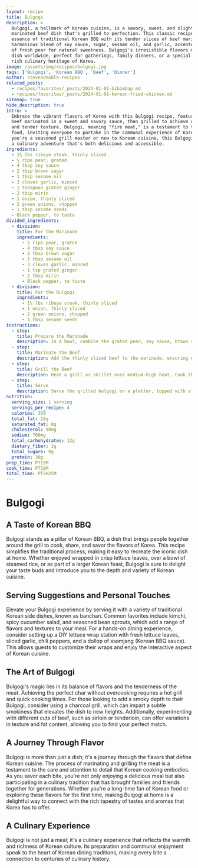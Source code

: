 ```yaml
---
layout: recipe
title: Bulgogi
description: >
  Bulgogi, a hallmark of Korean cuisine, is a savory, sweet, and slightly spicy
  marinated beef dish that's grilled to perfection. This classic recipe captures the
  essence of traditional Korean BBQ with its tender slices of beef marinated in a
  harmonious blend of soy sauce, sugar, sesame oil, and garlic, accented with a hint
  of fresh pear for natural sweetness. Bulgogi's irresistible flavors make it a beloved
  dish worldwide, perfect for gatherings, family dinners, or a special meal to enjoy the
  rich culinary heritage of Korea.
image: /assets/img/recipes/bulgogi.jpg
tags: ['Bulgogi', 'Korean BBQ', 'Beef', 'Dinner']
author: stevendnoble-recipes
related_posts:
  - recipes/favorites/_posts/2024-01-01-bibimbap.md
  - recipes/favorites/_posts/2024-01-01-korean-fried-chicken.md
sitemap: true
hide_description: true
intro: >
  Embrace the vibrant flavors of Korea with this Bulgogi recipe, featuring thinly sliced
  beef marinated in a sweet and savory sauce, then grilled to achieve a delightful char
  and tender texture. Bulgogi, meaning "fire meat," is a testament to the joy of sharing
  food, inviting everyone to partake in the communal experience of Korean BBQ. Whether
  you're a seasoned grill master or new to Korean cuisine, this Bulgogi recipe promises
  a culinary adventure that's both delicious and accessible.
ingredients:
  - 1½ lbs ribeye steak, thinly sliced
  - ½ ripe pear, grated
  - 4 tbsp soy sauce
  - 2 tbsp brown sugar
  - 1 tbsp sesame oil
  - 3 cloves garlic, minced
  - 1 teaspoon grated ginger
  - 2 tbsp mirin
  - 1 onion, thinly sliced
  - 2 green onions, chopped
  - 1 tbsp sesame seeds
  - Black pepper, to taste
divided_ingredients:
  - division:
    title: For the Marinade
    ingredients:
      - ½ ripe pear, grated
      - 4 tbsp soy sauce
      - 2 tbsp brown sugar
      - 1 tbsp sesame oil
      - 3 cloves garlic, minced
      - 1 tsp grated ginger
      - 2 tbsp mirin
      - Black pepper, to taste
  - division:
    title: For the Bulgogi
    ingredients:
      - 1½ lbs ribeye steak, thinly sliced
      - 1 onion, thinly sliced
      - 2 green onions, chopped
      - 1 tbsp sesame seeds
instructions:
  - step:
    title: Prepare the Marinade
    description: In a bowl, combine the grated pear, soy sauce, brown sugar, sesame oil, garlic, ginger, mirin, and black pepper to create a rich marinade.
  - step:
    title: Marinate the Beef
    description: Add the thinly sliced beef to the marinade, ensuring each piece is well-coated. Cover and refrigerate for at least 2 hours, or overnight for best flavor.
  - step:
    title: Grill the Beef
    description: Heat a grill or skillet over medium-high heat. Cook the marinated beef in batches, turning once, until nicely charred and cooked through, about 1-2 minutes per side.
  - step:
    title: Serve
    description: Serve the grilled bulgogi on a platter, topped with sliced onions, green onions, and a sprinkle of sesame seeds. Enjoy with steamed rice, lettuce wraps, or your favorite Korean side dishes.
nutrition:
  serving_size: 1 serving
  servings_per_recipe: 4
  calories: 350
  total_fat: 20g
  saturated_fat: 8g
  cholesterol: 90mg
  sodium: 700mg
  total_carbohydrates: 12g
  dietary_fiber: 1g
  total_sugars: 9g
  protein: 30g
prep_time: PT15M
cook_time: PT10M
total_time: PT2H25M
---
```


# Bulgogi

## A Taste of Korean BBQ

Bulgogi stands as a pillar of Korean BBQ, a dish that brings people together around the grill to cook, share, and savor the flavors of Korea. This recipe simplifies the traditional process, making it easy to recreate the iconic dish at home. Whether enjoyed wrapped in crisp lettuce leaves, over a bowl of steamed rice, or as part of a larger Korean feast, Bulgogi is sure to delight your taste buds and introduce you to the depth and variety of Korean cuisine.

## Serving Suggestions and Personal Touches

Elevate your Bulgogi experience by serving it with a variety of traditional Korean side dishes, known as banchan. Common favorites include kimchi, spicy cucumber salad, and seasoned bean sprouts, which add a range of flavors and textures to your meal. For a hands-on dining experience, consider setting up a DIY lettuce wrap station with fresh lettuce leaves, sliced garlic, chili peppers, and a dollop of ssamjang (Korean BBQ sauce). This allows guests to customize their wraps and enjoy the interactive aspect of Korean cuisine.

## The Art of Bulgogi

Bulgogi's magic lies in its balance of flavors and the tenderness of the meat. Achieving the perfect char without overcooking requires a hot grill and quick cooking times. For those looking to add a smoky depth to their Bulgogi, consider using a charcoal grill, which can impart a subtle smokiness that elevates the dish to new heights. Additionally, experimenting with different cuts of beef, such as sirloin or tenderloin, can offer variations in texture and fat content, allowing you to find your perfect match.

## A Journey Through Flavor

Bulgogi is more than just a dish; it's a journey through the flavors that define Korean cuisine. The process of marinating and grilling the meat is a testament to the care and attention to detail that Korean cooking embodies. As you savor each bite, you're not only enjoying a delicious meal but also participating in a culinary tradition that has brought families and friends together for generations. Whether you're a long-time fan of Korean food or exploring these flavors for the first time, making Bulgogi at home is a delightful way to connect with the rich tapestry of tastes and aromas that Korea has to offer.

## A Culinary Experience

Bulgogi is not just a meal; it's a culinary experience that reflects the warmth and richness of Korean culture. Its preparation and communal enjoyment speak to the heart of Korean dining traditions, making every bite a connection to centuries of culinary history.






